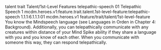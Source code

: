 <ability>
  <metadata>
    <class>talent</class>
    <feature_type>trait</feature_type>
    <file_dpath>Talent/1st-Level Features</file_dpath>
    <item_id>telepathic-speech</item_id>
    <item_index>01</item_index>
    <item_name>Telepathic Speech</item_name>
    <level>1</level>
    <scc>mcdm.heroes.v1:feature.trait.talent.1st-level-feature:telepathic-speech</scc>
    <scdc>1.1.1:6.1.1.1:01</scdc>
    <source>mcdm.heroes.v1</source>
    <type>feature/trait/talent/1st-level-feature</type>
  </metadata>
  <effects>
    <effect type="mundane">You know the Mindspeech language (see Languages in Orden in Chapter 4: Background). Additionally, you can telepathically communicate with any creatures within distance of your Mind Spike ability if they share a language with you and you know of each other. When you communicate with someone this way, they can respond telepathically.</effect>
  </effects>
</ability>
